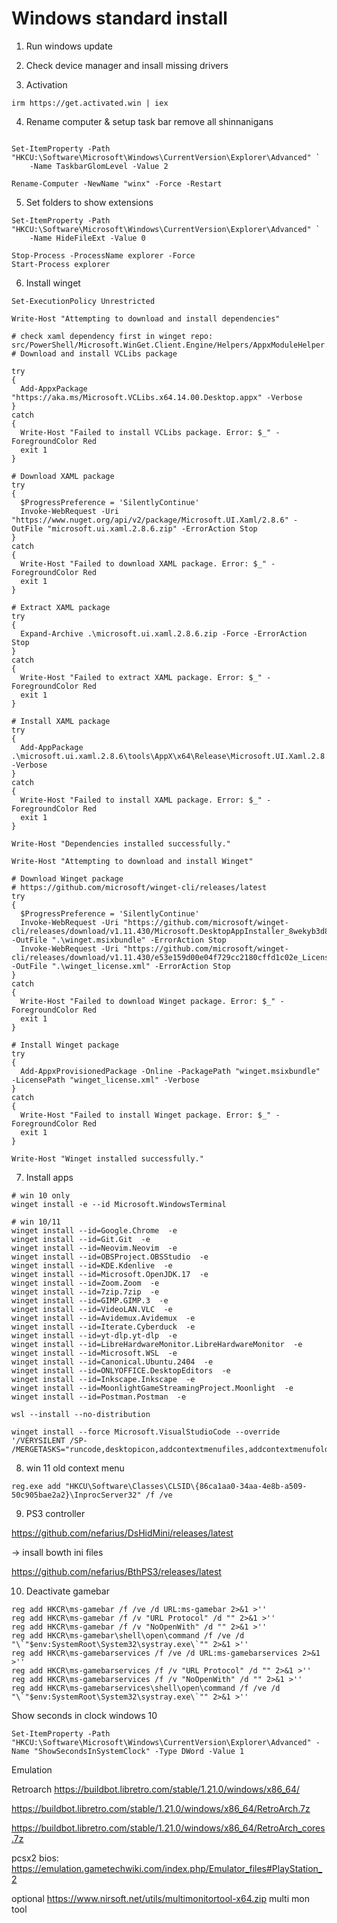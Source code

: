# Windows standard install

1. Run windows update

2. Check device manager and insall missing drivers 

3. Activation

```PS1
irm https://get.activated.win | iex
```
4. Rename computer & setup task bar remove all shinnanigans

```PS1

Set-ItemProperty -Path "HKCU:\Software\Microsoft\Windows\CurrentVersion\Explorer\Advanced" `
    -Name TaskbarGlomLevel -Value 2

Rename-Computer -NewName "winx" -Force -Restart

```

5. Set folders to show extensions

```PS1
Set-ItemProperty -Path "HKCU:\Software\Microsoft\Windows\CurrentVersion\Explorer\Advanced" `
    -Name HideFileExt -Value 0

Stop-Process -ProcessName explorer -Force
Start-Process explorer
```

6. Install winget

```PS1
Set-ExecutionPolicy Unrestricted

Write-Host "Attempting to download and install dependencies"

# check xaml dependency first in winget repo: src/PowerShell/Microsoft.WinGet.Client.Engine/Helpers/AppxModuleHelper.cs
# Download and install VCLibs package

try 
{
  Add-AppxPackage "https://aka.ms/Microsoft.VCLibs.x64.14.00.Desktop.appx" -Verbose
}
catch
{
  Write-Host "Failed to install VCLibs package. Error: $_" -ForegroundColor Red
  exit 1
}

# Download XAML package
try 
{
  $ProgressPreference = 'SilentlyContinue'
  Invoke-WebRequest -Uri "https://www.nuget.org/api/v2/package/Microsoft.UI.Xaml/2.8.6" -OutFile "microsoft.ui.xaml.2.8.6.zip" -ErrorAction Stop
}
catch
{
  Write-Host "Failed to download XAML package. Error: $_" -ForegroundColor Red
  exit 1
}

# Extract XAML package
try 
{
  Expand-Archive .\microsoft.ui.xaml.2.8.6.zip -Force -ErrorAction Stop
} 
catch
{
  Write-Host "Failed to extract XAML package. Error: $_" -ForegroundColor Red
  exit 1
}

# Install XAML package
try
{
  Add-AppPackage .\microsoft.ui.xaml.2.8.6\tools\AppX\x64\Release\Microsoft.UI.Xaml.2.8.appx -Verbose
}
catch 
{
  Write-Host "Failed to install XAML package. Error: $_" -ForegroundColor Red
  exit 1
}

Write-Host "Dependencies installed successfully."

Write-Host "Attempting to download and install Winget"

# Download Winget package
# https://github.com/microsoft/winget-cli/releases/latest
try 
{  
  $ProgressPreference = 'SilentlyContinue'
  Invoke-WebRequest -Uri "https://github.com/microsoft/winget-cli/releases/download/v1.11.430/Microsoft.DesktopAppInstaller_8wekyb3d8bbwe.msixbundle" -OutFile ".\winget.msixbundle" -ErrorAction Stop
  Invoke-WebRequest -Uri "https://github.com/microsoft/winget-cli/releases/download/v1.11.430/e53e159d00e04f729cc2180cffd1c02e_License1.xml" -OutFile ".\winget_license.xml" -ErrorAction Stop
} 
catch 
{
  Write-Host "Failed to download Winget package. Error: $_" -ForegroundColor Red
  exit 1
}

# Install Winget package
try 
{
  Add-AppxProvisionedPackage -Online -PackagePath "winget.msixbundle" -LicensePath "winget_license.xml" -Verbose
} 
catch 
{
  Write-Host "Failed to install Winget package. Error: $_" -ForegroundColor Red
  exit 1
}

Write-Host "Winget installed successfully."
```

7. Install apps

```PS1
# win 10 only
winget install -e --id Microsoft.WindowsTerminal

# win 10/11
winget install --id=Google.Chrome  -e
winget install --id=Git.Git  -e
winget install --id=Neovim.Neovim  -e
winget install --id=OBSProject.OBSStudio  -e
winget install --id=KDE.Kdenlive  -e
winget install --id=Microsoft.OpenJDK.17  -e
winget install --id=Zoom.Zoom  -e
winget install --id=7zip.7zip  -e
winget install --id=GIMP.GIMP.3  -e
winget install --id=VideoLAN.VLC  -e
winget install --id=Avidemux.Avidemux  -e
winget install --id=Iterate.Cyberduck  -e
winget install --id=yt-dlp.yt-dlp  -e
winget install --id=LibreHardwareMonitor.LibreHardwareMonitor  -e
winget install --id=Microsoft.WSL  -e
winget install --id=Canonical.Ubuntu.2404  -e
winget install --id=ONLYOFFICE.DesktopEditors  -e
winget install --id=Inkscape.Inkscape  -e
winget install --id=MoonlightGameStreamingProject.Moonlight  -e
winget install --id=Postman.Postman  -e

wsl --install --no-distribution

winget install --force Microsoft.VisualStudioCode --override '/VERYSILENT /SP- /MERGETASKS="runcode,desktopicon,addcontextmenufiles,addcontextmenufolders,associatewithfiles,addtopath"'
```

8. win 11 old context menu

```PS1
reg.exe add "HKCU\Software\Classes\CLSID\{86ca1aa0-34aa-4e8b-a509-50c905bae2a2}\InprocServer32" /f /ve
```

9. PS3 controller

https://github.com/nefarius/DsHidMini/releases/latest

-> insall bowth ini files

https://github.com/nefarius/BthPS3/releases/latest


10. Deactivate gamebar

```PS1
reg add HKCR\ms-gamebar /f /ve /d URL:ms-gamebar 2>&1 >''
reg add HKCR\ms-gamebar /f /v "URL Protocol" /d "" 2>&1 >''
reg add HKCR\ms-gamebar /f /v "NoOpenWith" /d "" 2>&1 >''
reg add HKCR\ms-gamebar\shell\open\command /f /ve /d "\`"$env:SystemRoot\System32\systray.exe\`"" 2>&1 >''
reg add HKCR\ms-gamebarservices /f /ve /d URL:ms-gamebarservices 2>&1 >''
reg add HKCR\ms-gamebarservices /f /v "URL Protocol" /d "" 2>&1 >''
reg add HKCR\ms-gamebarservices /f /v "NoOpenWith" /d "" 2>&1 >''
reg add HKCR\ms-gamebarservices\shell\open\command /f /ve /d "\`"$env:SystemRoot\System32\systray.exe\`"" 2>&1 >''
```

Show seconds in clock windows 10

```PS1
Set-ItemProperty -Path "HKCU:\Software\Microsoft\Windows\CurrentVersion\Explorer\Advanced" -Name "ShowSecondsInSystemClock" -Type DWord -Value 1
```

Emulation

Retroarch
https://buildbot.libretro.com/stable/1.21.0/windows/x86_64/

https://buildbot.libretro.com/stable/1.21.0/windows/x86_64/RetroArch.7z

https://buildbot.libretro.com/stable/1.21.0/windows/x86_64/RetroArch_cores.7z

pcsx2 bios:
https://emulation.gametechwiki.com/index.php/Emulator_files#PlayStation_2

optional 
https://www.nirsoft.net/utils/multimonitortool-x64.zip
multi mon tool

